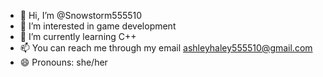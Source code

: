 - 👋 Hi, I’m @Snowstorm555510
- 👀 I’m interested in game development
- 🌱 I’m currently learning C++
- 📫 You can reach me through my email ashleyhaley555510@gmail.com 
- 😄 Pronouns: she/her


<!---
Snowstorm555510/Snowstorm555510 is a ✨ special ✨ repository because its `README.md` (this file) appears on your GitHub profile.
You can click the Preview link to take a look at your changes.
--->
